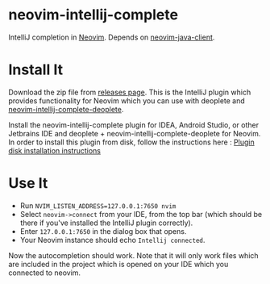 # neovim-intellij-complete
IntelliJ completion in [Neovim](https://neovim.io/). Depends on [neovim-java-client](https://github.com/vhakulinen/neovim-java-client).

# Install It

Download the zip file from [releases page](https://github.com/vhakulinen/neovim-intellij-complete/releases).
This is the IntelliJ plugin which provides functionality for Neovim which you can
use with deoplete and [neovim-intellij-complete-deoplete](https://github.com/vhakulinen/neovim-intellij-complete-deoplete).

Install the neovim-intellij-complete plugin for IDEA, Android Studio, or 
other Jetbrains IDE and deoplete + neovim-intellij-complete-deoplete for Neovim. In order to install this plugin from disk, follow the instructions here : [Plugin disk installation instructions](https://www.jetbrains.com/help/idea/installing-a-plugin-from-the-disk.html?search=plugin)

# Use It
* Run `NVIM_LISTEN_ADDRESS=127.0.0.1:7650 nvim` 
* Select `neovim->connect` from your IDE, from the top bar (which should be there if you've installed the
IntelliJ plugin correctly).
* Enter `127.0.0.1:7650` in the dialog box that opens. 
* Your Neovim instance should echo `Intellij connected`.

Now the autocompletion should work. Note that it will only work files which are 
included in the project which is opened on your IDE which you connected to neovim.
